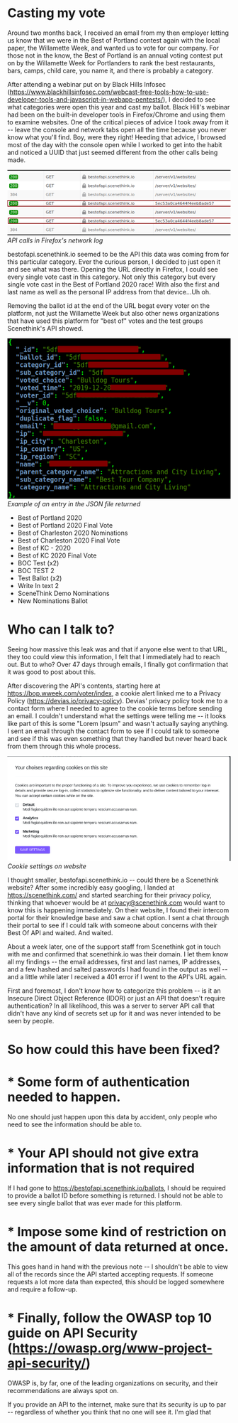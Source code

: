# Casting my vote


Around two months back, I received an email from my then employer letting us know that we were in the Best of Portland contest again with the local paper,  the Willamette Week, and wanted us to vote for our company. For those not in the know, the Best of Portland is an annual voting contest put on by the Willamette Week for Portlanders to rank the best restaurants, bars, camps, child care, you name it, and there is probably a category.


After attending a webinar put on by Black Hills Infosec (https://www.blackhillsinfosec.com/webcast-free-tools-how-to-use-developer-tools-and-javascript-in-webapp-pentests/), I decided to see what categories were open this year and cast my ballot. Black Hill's webinar had been on the built-in developer tools in Firefox/Chrome and using them to examine websites. One of the critical pieces of advice I took away from it -- leave the console and network tabs open all the time because you never know what you'll find. Boy, were they right! Heeding that advice, I browsed most of the day with the console open while I worked to get into the habit and noticed a UUID that just seemed different from the other calls being made.

![Network Log](https://raw.githubusercontent.com/mattkduran/mattkduran.github.io/master/_thumbnails/2020-07-14/HARLOG.png)  
*API calls in Firefox's network log*


bestofapi.scenethink.io seemed to be the API this data was coming from for this particular category. Ever the curious person, I decided to just open it and see what was there. Opening the URL directly in Firefox, I could see every single vote cast in this category. Not only this category but every single vote cast in the Best of Portland 2020 race! With also the first and last name as well as the personal IP address from that device...Uh oh.


Removing the ballot id at the end of the URL begat every voter on the platform, not just the Willamette Week but also other news organizations that have used this platform for "best of" votes and the test groups Scenethink's API showed.


![Redacted SC Example](https://raw.githubusercontent.com/mattkduran/mattkduran.github.io/master/_thumbnails/2020-07-14/Redacted_Entry.png)  
*Example of an entry in the JSON file returned*

  * Best of Portland 2020
  * Best of Portland 2020 Final Vote
  * Best of Charleston 2020 Nominations
  * Best of Charleston 2020 Final Vote
  * Best of KC - 2020
  * Best of KC 2020 Final Vote
  * BOC Test (x2)
  * BOC TEST 2
  * Test Ballot (x2)
  * Write In text 2
  * SceneThink Demo Nominations
  * New Nominations Ballot


# Who can I talk to?


Seeing how massive this leak was and that if anyone else went to that URL, they too could view this information, I felt that I immediately had to reach out. But to who? Over 47 days through emails, I finally got confirmation that it was good to post about this. 


After discovering the API's contents, starting here at https://bop.wweek.com/voter/index, a cookie alert linked me to a Privacy Policy (https://devias.io/privacy-policy). Devias' privacy policy took me to a contact form where I needed to agree to the cookie terms before sending an email. I couldn't understand what the settings were telling me -- it looks like part of this is some "Lorem Ipsum" and wasn't actually saying anything. I sent an email through the contact form to see if I could talk to someone and see if this was even something that they handled but never heard back from them through this whole process.


![Lorem Ipsum](https://raw.githubusercontent.com/mattkduran/mattkduran.github.io/master/_thumbnails/2020-07-14/DeviasCookie2.png)  	
*Cookie settings on website*


I thought smaller, bestofapi.scenethink.io -- could there be a Scenethink website? After some incredibly easy googling, I landed at https://scenethink.com/ and started searching for their privacy policy, thinking that whoever would be at privacy@scenethink.com would want to know this is happening immediately. On their website, I found their intercom portal for their knowledge base and saw a chat option. I sent a chat through their portal to see if I could talk with someone about concerns with their Best Of API and waited. And waited.


About a week later, one of the support staff from Scenethink got in touch with me and confirmed that scenethink.io was their domain. I let them know all my findings -- the email addresses, first and last names, IP addresses, and a few hashed and salted passwords I had found in the output as well -- and a little while later I received a 401 error if I went to the API's URL again. 


First and foremost, I don't know how to categorize this problem -- is it an Insecure Direct Object Reference (IDOR) or just an API that doesn't require authentication? In all likelihood, this was a server to server API call that didn't have any kind of secrets set up for it and was never intended to be seen by people. 


# So how could this have been fixed?

#  * Some form of authentication needed to happen.
	
No one should just happen upon this data by accident, only people who need to see the information should be able to.


#  * Your API should not give extra information that is not required

If I had gone to https://bestofapi.scenethink.io/ballots, I should be required to provide a ballot ID before something is returned. I should not be able to see every single ballot that was ever made for this platform.


#  * Impose some kind of restriction on the amount of data returned at once.

This goes hand in hand with the previous note -- I shouldn't be able to view all of the records since the API started accepting requests. If someone requests a lot more data than expected, this should be logged somewhere and require a follow-up.

 
# * Finally, follow the OWASP top 10 guide on API Security (https://owasp.org/www-project-api-security/)

OWASP is, by far, one of the leading organizations on security, and their recommendations are always spot on.


If you provide an API to the internet, make sure that its security is up to par -- regardless of whether you think that no one will see it. I'm glad that
